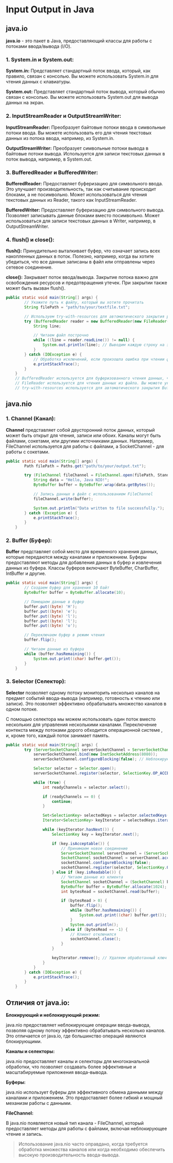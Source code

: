 # Input Output in Java

## java.io

**java.io** - это пакет в Java, предоставляющий классы для работы с потоками ввода/вывода (I/O).

### 1. System.in и System.out:

**System.in:** Представляет стандартный поток ввода, который, как правило, связан с консолью. Вы можете использовать System.in для чтения данных с клавиатуры.

**System.out:** Представляет стандартный поток вывода, который обычно связан с консолью. Вы можете использовать System.out для вывода данных на экран.

### 2. InputStreamReader и OutputStreamWriter:

**InputStreamReader:** Преобразует байтовые потоки ввода в символьные потоки ввода. Вы можете использовать его для чтения текстовых данных из потока ввода, например, из System.in.

**OutputStreamWriter:** Преобразует символьные потоки вывода в байтовые потоки вывода. Используется для записи текстовых данных в поток вывода, например, в System.out.

### 3. BufferedReader и BufferedWriter:

**BufferedReader:** Предоставляет буферизацию для символьного ввода. Это улучшает производительность, так как считывание происходит блоками, а не посимвольно. Может использоваться для чтения текстовых данных из Reader, такого как InputStreamReader.

**BufferedWriter:** Предоставляет буферизацию для символьного вывода. Позволяет записывать данные блоками вместо посимвольно. Может использоваться для записи текстовых данных в Writer, например, в OutputStreamWriter.

### 4. flush() и close():

**flush():** Принудительно выталкивает буфер, что означает запись всех накопленных данных в поток. Полезно, например, когда вы хотите убедиться, что все данные записаны в файл или отправлены через сетевое соединение.

**close():** Закрывает поток ввода/вывода. Закрытие потока важно для освобождения ресурсов и предотвращения утечек. При закрытии также может быть вызван flush().

```java
public static void main(String[] args) {
        // Укажите путь к файлу, который вы хотите прочитать
        String filePath = "path/to/your/textfile.txt";

        // Используем try-with-resources для автоматического закрытия ресурсов
        try (BufferedReader reader = new BufferedReader(new FileReader(filePath))) {
            String line;

            // Читаем файл построчно
            while ((line = reader.readLine()) != null) {
                System.out.println(line); // Выводим каждую строку на экран
            }
        } catch (IOException e) {
            // Обработка исключений, если произошла ошибка при чтении файла
            e.printStackTrace();
        }
    }
    // BufferedReader используется для буферизованного чтения данных, что улучшает производительность.
    // FileReader используется для чтения данных из файла. Вы можете указать путь к файлу в переменной filePath.
    // try-with-resources используется для автоматического закрытия BufferedReader. Это гарантирует, что ресурсы будут освобождены даже в случае возникновения исключения.
```

## java.nio

### 1. Channel (Канал): 

**Channel** представляет собой двусторонний поток данных, который может быть открыт для чтения, записи или обоих. 
Каналы могут быть файлами, сокетами, или другими источниками данных. 
Например, FileChannel используется для работы с файлами, а SocketChannel - для работы с сокетами.

```java
public static void main(String[] args) {
        Path filePath = Paths.get("path/to/your/output.txt");

        try (FileChannel fileChannel = FileChannel.open(filePath, StandardOpenOption.WRITE, StandardOpenOption.CREATE)) {
            String data = "Hello, Java NIO!";
            ByteBuffer buffer = ByteBuffer.wrap(data.getBytes());

            // Запись данных в файл с использованием FileChannel
            fileChannel.write(buffer);

            System.out.println("Data written to file successfully.");
        } catch (Exception e) {
            e.printStackTrace();
        }
    }
```

### 2. Buffer (Буфер):

**Buffer** представляет собой место для временного хранения данных, которые передаются между каналами и приложением. 
Буферы предоставляют методы для добавления данных в буфер и извлечения данных из буфера. 
Классы буферов включают ByteBuffer, CharBuffer, IntBuffer и другие.

```java
public static void main(String[] args) {
        // Создаем буфер для хранения 10 байт
        ByteBuffer buffer = ByteBuffer.allocate(10);

        // Помещаем данные в буфер
        buffer.put((byte) 'H');
        buffer.put((byte) 'e');
        buffer.put((byte) 'l');
        buffer.put((byte) 'l');
        buffer.put((byte) 'o');

        // Переключаем буфер в режим чтения
        buffer.flip();

        // Читаем данные из буфера
        while (buffer.hasRemaining()) {
            System.out.print((char) buffer.get());
        }
    }
```

### 3. Selector (Селектор): 

**Selector** позволяет одному потоку мониторить несколько каналов на предмет событий ввода-вывода (например, готовность к чтению или записи). 
Это позволяет эффективно обрабатывать множество каналов в одном потоке.

С помощью селектора мы можем использовать один поток вместо нескольких для управления несколькими каналами. 
Переключение контекста между потоками дорого обходится операционной системе , и, кроме того, каждый поток занимает память.

```java
public static void main(String[] args) {
        try (ServerSocketChannel serverSocketChannel = ServerSocketChannel.open()) {
            serverSocketChannel.bind(new InetSocketAddress(8080));
            serverSocketChannel.configureBlocking(false); // Неблокирующий режим

            Selector selector = Selector.open();
            serverSocketChannel.register(selector, SelectionKey.OP_ACCEPT);

            while (true) {
                int readyChannels = selector.select();

                if (readyChannels == 0) {
                    continue;
                }

                Set<SelectionKey> selectedKeys = selector.selectedKeys();
                Iterator<SelectionKey> keyIterator = selectedKeys.iterator();

                while (keyIterator.hasNext()) {
                    SelectionKey key = keyIterator.next();

                    if (key.isAcceptable()) {
                        // Принимаем новое соединение
                        ServerSocketChannel serverChannel = (ServerSocketChannel) key.channel();
                        SocketChannel socketChannel = serverChannel.accept();
                        socketChannel.configureBlocking(false);
                        socketChannel.register(selector, SelectionKey.OP_READ);
                    } else if (key.isReadable()) {
                        // Читаем данные из клиента
                        SocketChannel socketChannel = (SocketChannel) key.channel();
                        ByteBuffer buffer = ByteBuffer.allocate(1024);
                        int bytesRead = socketChannel.read(buffer);

                        if (bytesRead > 0) {
                            buffer.flip();
                            while (buffer.hasRemaining()) {
                                System.out.print((char) buffer.get());
                            }
                            System.out.println();
                        } else if (bytesRead == -1) {
                            // Клиент отключился
                            socketChannel.close();
                        }
                    }

                    keyIterator.remove(); // Удаляем обработанный ключ
                }
            }
        } catch (IOException e) {
            e.printStackTrace();
        }
    }
```


## Отличия от java.io:

**Блокирующий и неблокирующий режим:** 

java.nio предоставляет неблокирующие операции ввода-вывода, позволяя одному потоку эффективно обрабатывать несколько каналов. 
Это отличается от java.io, где большинство операций являются блокирующими.

**Каналы и селекторы:** 

java.nio предоставляет каналы и селекторы для многоканальной обработки, что позволяет создавать более эффективные и масштабируемые приложения ввода-вывода.

**Буферы:** 

java.nio использует буферы для эффективного обмена данными между каналами и приложением. 
Это предоставляет более гибкий и мощный механизм работы с данными.

**FileChannel:** 

В java.nio появляется новый тип канала - FileChannel, который предоставляет методы для работы с файлами, включая неблокирующее чтение и запись.

>Использование java.nio часто оправдано, когда требуется обработка множества каналов или когда необходимо обеспечить высокую производительность ввода-вывода.